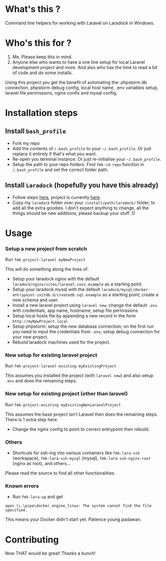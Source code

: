 # What's this ?
Command line helpers for working with Laravel on Laradock in Windows.

# Who's this for ?
1. Me. Please keep this in mind.
2. Anyone else who wants to have a one line setup for local Laravel development project and more. And also who has the time to read a bit of code and do some installs.

Using this project you get the benefit of automating the: phpstorm db connection, phpstorm debug
config,  local host name, .env variables setup, laravel file permissions, nginx confix and mysql config.

# Installation steps
## Install `bash_profile`
* Fork my repo
* Add the contents of `/.bash_profile` to your `~/.bash_profile`. Or just replace it entirely if that's what you want.
* Re-open you terminal instance. Or just re-initialise your `~/.bash_profile`.
* Setup the path to your repo folders. Find `fmk-cd-repo` function in `/.bash_profile` and set the correct folder path.

## Install `Laradock` (hopefully you have this already)
* Follow steps [here](https://laradock.io/getting-started/#2-2-installation), project is currently [here](https://github.com/laradock/laradock.git).
* Copy my `laradock` folder over your `/install/path/laradock/` folder, to add all the extra goodies. I don't expect anything to change, all the things should be new additions, please backup your stuff :D

# Usage
### Setup a new project from scratch
Run `fmk-project-laravel myNewProject`

This will do something along the lines of:
* Setup your laradock nginx with the default `laradock/nginx/sites/laravel.conv.example` as a starting point.
* Setup your laradock mysql with the default `laradock/mysql/docker-entrypoint-initdb.d/createdb.sql.example` as a starting point; create a new schema and user.
* Install a new laravel project using `laravel new`; change the default `.env` with credentials, app name, hostname; setup file permissions
* Setup local hosts file by appending a new record in the form `http://myNewProject.local`
* Setup phpstorm: setup the new database connection;
on the first run you need to input the credentials from `.env`; 
setup debug connection for your new project.
* Rebuild laradock machines used for the project.

### New setup for existing laravel project
Run `fmk-project-laravel-existing myExistingProject`

This assumes you installed the project (with `laravel new`) and also setup `.env` and does the remaining steps.
### New setup for existing project (other than laravel) 
Run `fmk-project-existing myExistingNonLaravelProject`

This assumes the base project isn't Laravel then does the remaining steps. 
There is 1 extra step here: 
* Change the nginx config to point to correct entrypoint then rebuild.

### Others
* Shortcuts for ssh-ing into various containers like `fmk-lara-ssh` (workspace), `fmk-lara-ssh-mysql` (mysql), `fmk-lara-ssh-nginx-root` (nginx as root), and others...

Please read the source to find all other functionalities.

### Known errors
* Run `fmk-lara-up` and get

`open \\.\pipe\docker_engine_linux: The system cannot find the file specified.`

This means your Docker didn't start yet. Patience young padawan.

# Contributing
Now THAT would be great! Thanks a bunch!
